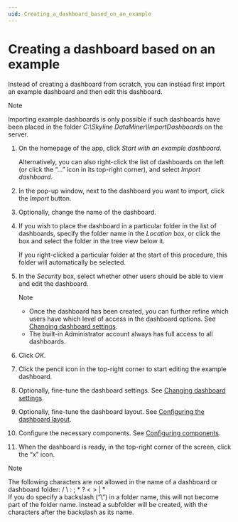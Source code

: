 ```yaml
---
uid: Creating_a_dashboard_based_on_an_example
---
```


# Creating a dashboard based on an example

Instead of creating a dashboard from scratch, you can instead first import an example dashboard and then edit this dashboard.

> [!NOTE]
> Importing example dashboards is only possible if such dashboards have been placed in the folder *C:\\Skyline DataMiner\\ImportDashboards* on the server.

1. On the homepage of the app, click *Start with an example dashboard*.

   Alternatively, you can also right-click the list of dashboards on the left (or click the “...” icon in its top-right corner), and select *Import dashboard*.

1. In the pop-up window, next to the dashboard you want to import, click the *Import* button.

1. Optionally, change the name of the dashboard.

1. If you wish to place the dashboard in a particular folder in the list of dashboards, specify the folder name in the *Location* box, or click the box and select the folder in the tree view below it.

   If you right-clicked a particular folder at the start of this procedure, this folder will automatically be selected.

1. In the *Security* box, select whether other users should be able to view and edit the dashboard.

   > [!NOTE]
   > - Once the dashboard has been created, you can further refine which users have which level of access in the dashboard options. See [Changing dashboard settings](xref:Changing_dashboard_settings).
   > - The built-in Administrator account always has full access to all dashboards.

1. Click *OK*.

1. Click the pencil icon in the top-right corner to start editing the example dashboard.

1. Optionally, fine-tune the dashboard settings. See [Changing dashboard settings](xref:Changing_dashboard_settings).

1. Optionally, fine-tune the dashboard layout. See [Configuring the dashboard layout](xref:Configuring_the_dashboard_layout).

1. Configure the necessary components. See [Configuring components](xref:Configuring_components).

1. When the dashboard is ready, in the top-right corner of the screen, click the “x” icon.

> [!NOTE]
> The following characters are not allowed in the name of a dashboard or dashboard folder: / \\ : ; \* ? \< \> \| °<br>If you do specify a backslash (“\\”) in a folder name, this will not become part of the folder name. Instead a subfolder will be created, with the characters after the backslash as its name.
